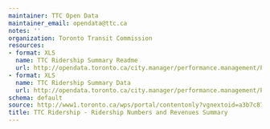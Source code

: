 ```yaml
---
maintainer: TTC Open Data
maintainer_email: opendata@ttc.ca
notes: ''
organization: Toronto Transit Commission
resources:
- format: XLS
  name: TTC Ridership Summary Readme
  url: http://opendata.toronto.ca/city.manager/performance.management/PM_TTCRidershipNosRevenueSummaryReadme.xls
- format: XLS
  name: TTC Ridership Summary Data
  url: http://opendata.toronto.ca/city.manager/performance.management/PM_TTC.xls
schema: default
source: http://www1.toronto.ca/wps/portal/contentonly?vgnextoid=a3b7c87477438310VgnVCM1000003dd60f89RCRD&vgnextchannel=1a66e03bb8d1e310VgnVCM10000071d60f89RCRD
title: TTC Ridership - Ridership Numbers and Revenues Summary
---
```

